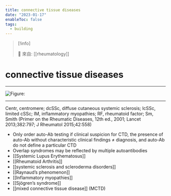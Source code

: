 ```yaml
---
title: connective tissue diseases
date: "2023-01-17"
enableToc: false
tags:
  - building
---
```


> [!info]
>
> 🌱 來自: [[rheumatology]]

# connective tissue diseases

---

![Figure: ](https://i.imgur.com/km1trGa.png)

---

Centr, centromere; dcSSc, diffuse cutaneous systemic sclerosis; lcSSc, limited cSSc; IM, inflammatory myopathies; RF, rheumatoid factor; Sm, Smith (Primer on the Rheumatic Diseases, 12th ed., 2001; Lancet 2013;382:797; J Rheumatol 2015;42:558)

- Only order auto-Ab testing if clinical suspicion for CTD, the presence of auto-Ab without characteristic clinical findings ≠ diagnosis, and auto-Ab do not define a particular CTD
- Overlap syndromes may be reflected by multiple autoantibodies
- [[Systemic Lupus Erythematosus]]
- [[Rheumatoid Arthritis]]
- [[systemic sclerosis and scleroderma disorders]]
- [[Raynaud’s phenomenon]] 
- [[Inflammatory myopathies]]
- [[Sjögren’s syndrome]] 
- [[mixed connective tissue disease]] (MCTD)
